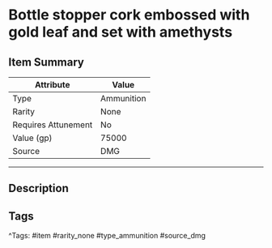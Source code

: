 # Bottle stopper cork embossed with gold leaf and set with amethysts

## Item Summary

| Attribute            | Value                        |
|----------------------|------------------------------|
| Type                 | Ammunition |
| Rarity               | None             |
| Requires Attunement  | No                |
| Value (gp)           | 75000    |
| Source               | DMG |

---

## Description



## Tags

^Tags: #item #rarity_none #type_ammunition #source_dmg